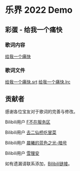 # 乐界 2022 Demo
## 彩蛋 - 给我一个痛快

### 歌词内容

[给我一个痛快](给我一个痛快.md)

### 歌词文件

[给我一个痛快.srt](./给我一个痛快.srt)
[给我一个痛快.lrc](给我一个痛快.lrc)

## 贡献者

感谢各位宝友对于歌词的完善与修改。

Bilibili用户 [F不在服务区](https://space.bilibili.com/598752578)

Bilibili用户 [去二仙桥吃冒菜](https://space.bilibili.com/179834369)

Bilibili用户 [晨曦的蓝色之光-暗号](https://space.bilibili.com/282484247)

Bilibili用户 [雪狸安](https://space.bilibili.com/326492844)

如有遗漏请联系添加，[Bilibili链接](https://space.bilibili.com/586089080)。

